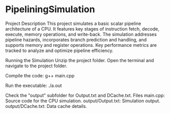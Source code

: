 # PipeliningSimulation
Project Description
This project simulates a basic scalar pipeline architecture of a CPU. It features key stages of instruction fetch, decode, execute, memory operations, and write-back. The simulation addresses pipeline hazards, incorporates branch prediction and handling, and supports memory and register operations. Key performance metrics are tracked to analyze and optimize pipeline efficiency.

Running the Simulation
Unzip the project folder.
Open the terminal and navigate to the project folder.

Compile the code:
g++ main.cpp

Run the executable:
./a.out

Check the "output" subfolder for Output.txt and DCache.txt.
Files
main.cpp: Source code for the CPU simulation.
output/Output.txt: Simulation output.
output/DCache.txt: Data cache details.
